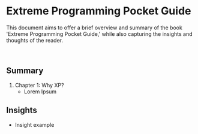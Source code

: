 # Extreme Programming Pocket Guide

This document aims to offer a brief overview and summary of the book 'Extreme Programming Pocket Guide,' while also capturing the insights and thoughts of the reader.

</br>

## Summary
1. Chapter 1: Why XP?
    - Lorem Ipsum

## Insights

- Insight example
